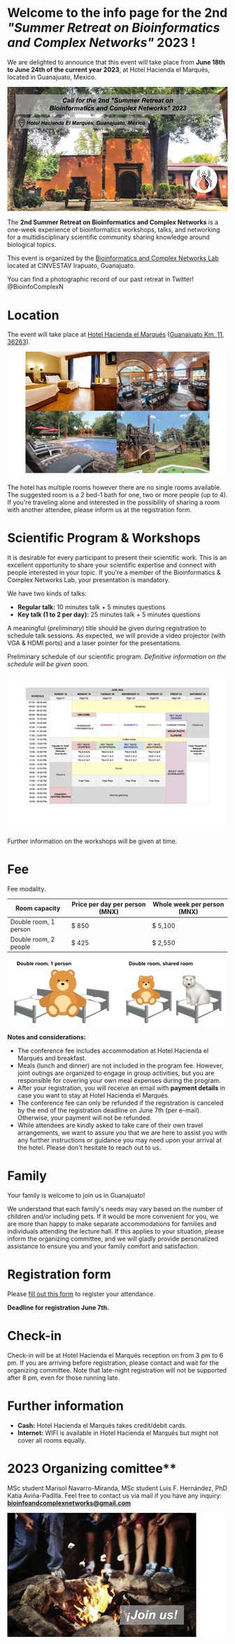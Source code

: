 # Welcome to the info page for the 2nd *"Summer Retreat on Bioinformatics and Complex Networks"* 2023 !

We are delighted to announce that this event will take place from **June 18th to June 24th of the current year 2023**, at Hotel Hacienda el Marqués, located in Guanajuato, Mexico.

<img src="imgs/hhem_1.png" class="img-responsive" alt="">

The **2nd Summer Retreat on Bioinformatics and Complex Networks** is a one-week experience of bioinformatics workshops, talks, and networking for a multidisciplinary scientific community sharing knowledge around biological topics.

This event is organized by the [Bioinformatics and Complex Networks Lab](https://ira.cinvestav.mx/ingenieriagenetica/dra-maribel-hernandez-rosales/bioinformatica-y-redes-complejas/) located at CINVESTAV Irapuato, Guanajuato. 

You can find a photographic record of our past retreat in Twitter! @BioinfoComplexN

# Location

The event will take place at [Hotel Hacienda el Marqués](http://elmarqueshacienda.com.mx/) ([Guanajuato Km. 11, 36263](https://goo.gl/maps/4Ai1HneigjXv45Am7?coh=178572&entry=tt)).

<img src="imgs/hhem_2.png" class="img-responsive" alt="">

The hotel has multiple rooms however there are no single rooms available. The suggested room is a 2 bed-1 bath for one, two or more people (up to 4). If you're traveling alone and interested in the possibility of sharing a room with another attendee, please inform us at the registration form.

# Scientific Program & Workshops

It is desirable for every participant to present their scientific work. This is an excellent opportunity to share your scientific expertise and connect with people interested in your topic. If you're a member of the Bioinformatics & Complex Networks Lab, your presentation is mandatory. 

We have two kinds of talks: 

- **Regular talk:** 10 minutes talk + 5 minutes questions
- **Key talk (1 to 2 per day):** 25 minutes talk + 5 minutes questions 

A meaningful (*preliminary*) title should be given during registration to schedule talk sessions. As expected, we will provide a video projector (with VGA & HDMI ports) and a laser pointer for the presentations. 

Preliminary schedule of our scientific program. *Definitive information on the schedule will be given soon.*

<img src="imgs/schedule_v1.png" class="img-responsive" alt="">

Further information on the workshops will be given at time. 

# Fee
Fee modality.

| Room capacity                        | Price per day per person (MNX) | Whole week per person (MNX) |
| ----------------------               | -------------------------------| --------------------------- |
| Double room, 1 person                | $ 850                          | $ 5,100                     |
| Double room, 2 people | $ 425                          | $ 2,550                     |

<img src="imgs/rooms.png" class="img-responsive" alt="">

**Notes and considerations:** 

- The conference fee includes accommodation at Hotel Hacienda el Marqués and breakfast. 
- Meals (lunch and dinner) are not included in the program fee. However, joint outings are organized to engage in group activities, but you are responsible for covering your own meal expenses during the program.
- After your registration, you will receive an email with **payment details** in case you want to stay at Hotel Hacienda el Marqués. 
- The conference fee can only be refunded if the registration is canceled by the end of the registration deadline on June 7th (per e-mail). Otherwise, your payment will not be refunded.
- While attendees are kindly asked to take care of their own travel arrangements, we want to assure you that we are here to assist you with any further instructions or guidance you may need upon your arrival at the hotel. Please don't hesitate to reach out to us.

# Family

Your family is welcome to join us in Guanajuato! 

We understand that each family's needs may vary based on the number of children and/or including pets. If it would be more convenient for you, we are more than happy to make separate accommodations for families and individuals attending the lecture hall. If this applies to your situation, please inform the organizing committee, and we will gladly provide personalized assistance to ensure you and your family comfort and satisfaction.

# Registration form

Please [fill out this form](https://docs.google.com/forms/d/1nxQhFYKsHHbI6D79y58BdpDmJk9jXzfjUHP9NIx5BBU/edit?ts=6478dd40) to register your attendance. 

**Deadline for registration June 7th.**

# Check-in

Check-in will be at Hotel Hacienda el Marqués reception on from 3 pm to 6 pm. If you are arriving before registration, please contact and wait for the organizing committee. Note that late-night registration will not be supported after 8 pm, even for those running late. 

# Further information

- **Cash:**  Hotel Hacienda el Marqués takes credit/debit cards. 
- **Internet:** WIFI is available in Hotel Hacienda el Marqués but might not cover all rooms equally.

# 2023 Organizing comittee**
MSc student Marisol Navarro-Miranda,
MSc student Luis F. Hernández,
PhD Katia Aviña-Padilla.
Feel free to contact us via mail if you have any inquiry: **bioinfoandcomplexnetworks@gmail.com**

<img src="imgs/hhem_3.png" class="img-responsive" alt="">
